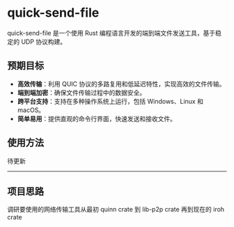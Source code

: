 # quick-send-file

quick-send-file 是一个使用 Rust 编程语言开发的端到端文件发送工具，基于稳定的 UDP 协议构建。
## 预期目标

- **高效传输**：利用 QUIC 协议的多路复用和低延迟特性，实现高效的文件传输。
- **端到端加密**：确保文件传输过程中的数据安全。
- **跨平台支持**：支持在多种操作系统上运行，包括 Windows、Linux 和 macOS。
- **简单易用**：提供直观的命令行界面，快速发送和接收文件。

## 使用方法

待更新

---

## 项目思路

调研要使用的网络传输工具从最初 quinn crate 到 lib-p2p crate 再到现在的 iroh crate
